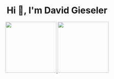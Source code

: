   <h1 align="center">Hi 👋, I'm David Gieseler</h1>

  <div align="center">
  <a href="https://github.com/davidgieseler81">
  <img height="160em" src="https://github-readme-stats.vercel.app/api?username=davidgieseler81&show_icons=true&theme=tokyonight&include_all_commits=true&count_private=true"/>
  <img height="160em" src="https://github-readme-stats.vercel.app/api/top-langs/?username=davidgieseler81&layout=compact&langs_count=7&theme=tokyonight"/>
  </div>
  
  <h1></h1>  


